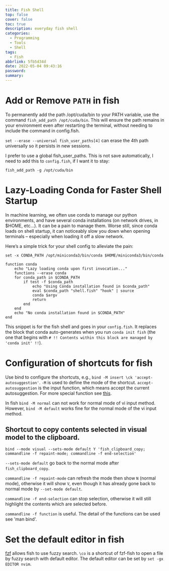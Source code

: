 ```yaml
---
title: Fish Shell
top: false
cover: false
toc: true
description: everyday fish shell
categories:
  - Programming
  - Tools
  - Shell
tags:
  - Fish
abbrlink: 5fb5d34d
date: 2022-05-04 09:43:16
password:
summary:
---
```


# Add or Remove `PATH` in fish

To permanently add the path /opt/cuda/bin to your PATH variable, use the command
`fish_add_path /opt/cuda/bin`. This will ensure the path remains in your
environment even after restarting the terminal, without needing to include the
command in config.fish.

`set --erase --universal fish_user_paths[4]` can erase the 4th path universally
so it persists in new sessions.

I prefer to use a global fish_user_paths. This is not save automatically, I need
to add this to `config.fish`, if I want it to stay:

`fish_add_path -g /opt/cuda/bin`

# Lazy-Loading Conda for Faster Shell Startup

In machine learning, we often use conda to manage our python environments, and
have several conda installations (on network drives, in $HOME, etc…). It can be
a pain to manage them. Worse still, since conda loads on shell startup, it can
noticeably slow you down when opening terminals – especially when loading it off
a slow network.

Here’s a simple trick for your shell config to alleviate the pain:

```fish
set -x CONDA_PATH /opt/miniconda3/bin/conda $HOME/miniconda3/bin/conda

function conda
    echo "Lazy loading conda upon first invocation..."
    functions --erase conda
    for conda_path in $CONDA_PATH
        if test -f $conda_path
            echo "Using Conda installation found in $conda_path"
            eval $conda_path "shell.fish" "hook" | source
            conda $argv
            return
        end
    end
    echo "No conda installation found in $CONDA_PATH"
end
```

This snippet is for the fish shell and goes in your `config.fish`. It replaces
the block that conda auto-generates when you run `conda init fish` (the one that
begins with `# !! Contents within this block are managed by 'conda init' !!`).

# Configuration of shortcuts for fish

Use bind to configure the shortcuts, e.g.,
`bind -M insert \ck 'accept-autosuggestion'`. `-M` is used to define the mode of
the shortcut. `accept-autosuggestion` is the input function, which means accept
the current autosuggestion. For more special function see
[this](https://fishshell.com/docs/current/cmds/bind.html).

In fish `bind -M normal` can not work for normal mode of vi input method.
However, `bind -M default` works fine for the normal mode of the vi input
method.

## Shortcut to copy contents selected in visual model to the clipboard.

`bind --mode visual --sets-mode default Y 'fish_clipboard_copy; commandline -f repaint-mode; commandline -f end-selection'`

`--sets-mode default` go back to the normal mode after `fish_clipboard_copy`.

`commandline -f repaint-mode` can refresh the mode then show `N` (normal mode),
otherwise it will show `V`, even though it has already gone back to normal mode
by `--set-mode default`.

`commandline -f end-selection` can stop selection, otherwise it will still
highlight the contents which are selected before.

`commandline -f function` is useful. The detail of the functions can be used see
'man bind'.

# Set the default editor in fish

[fzf](https://github.com/jethrokuan/fzf) allows fish to use fuzzy search. `\co`
is a shortcut of fzf-fish to open a file by fuzzy search with default editor.
The default editor can be set by `set -gx EDITOR nvim`.
